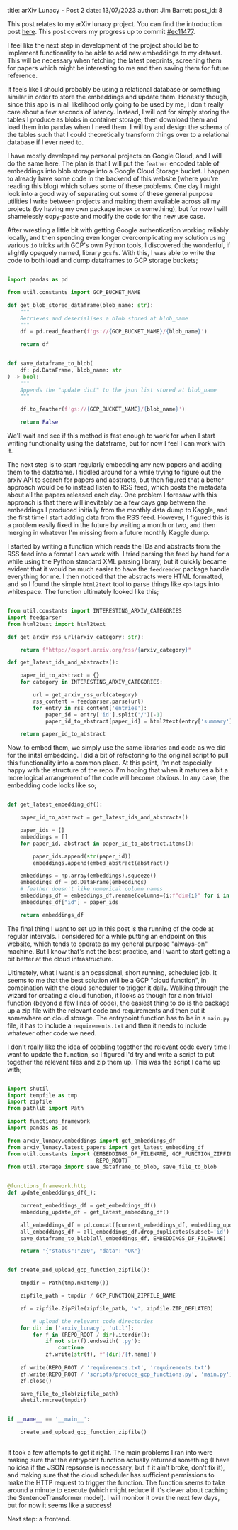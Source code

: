 title: arXiv Lunacy - Post 2
date: 13/07/2023
author: Jim Barrett
post_id: 8

This post relates to my arXiv lunacy project. You can find the introduction post [here](https://jimbarrett.phd/blog/6). This post covers my progress up to commit [#ec11477](https://github.com/jimbarrett27/arxiv-lunacy/commit/ec114777cfb5da2f6d79e965105c67e353a134ab).

I feel like the next step in development of the project should be to implement functionality to be able to add new embeddings to my dataset. This will be necessary when fetching the latest preprints, screening them for papers which might be interesting to me and then saving them for future reference.

It feels like I should probably be using a relational database or something similar in order to store the embeddings and update them. Honestly though, since this app is in all likelihood only going to be used by me, I don't really care about a few seconds of latency. Instead, I will opt for simply storing the tables I produce as blobs in container storage, then download them and load them into pandas when I need them. I will try and design the schema of the tables such that I could theoretically transform things over to a relational database if I ever need to. 

I have mostly developed my personal projects on Google Cloud, and I will do the same here. The plan is that I will put the `feather` encoded table of embeddings into blob storage into a Google Cloud Storage bucket. I happen to already have some code in the backend of this website (where you're reading this blog) which solves some of these problems. One day I might look into a good way of separating out some of these general purpose utilities I write between projects and making them available across all my projects (by having my own package index or something), but for now I will shamelessly copy-paste and modify the code for the new use case.

After wrestling a little bit with getting Google authentication working reliably locally, and then spending even longer overcomplicating my solution using various `io` tricks with GCP's own Python tools, I discovered the wonderful, if slightly opaquely named, library `gcsfs`. With this, I was able to write the code to both load and dump dataframes to GCP storage buckets;

```python

import pandas as pd

from util.constants import GCP_BUCKET_NAME

def get_blob_stored_dataframe(blob_name: str):
    """
    Retrieves and deserialises a blob stored at blob_name
    """
    df = pd.read_feather(f'gs://{GCP_BUCKET_NAME}/{blob_name}')

    return df


def save_dataframe_to_blob(
    df: pd.DataFrame, blob_name: str
) -> bool:
    """
    Appends the "update dict" to the json list stored at blob_name
    """

    df.to_feather(f'gs://{GCP_BUCKET_NAME}/{blob_name}')

    return False

```

We'll wait and see if this method is fast enough to work for when I start writing functionality using the dataframe, but for now I feel I can work with it.

The next step is to start regularly embedding any new papers and adding them to the dataframe. I fiddled around for a while trying to figure out the arxiv API to search for papers and abstracts, but then figured that a better approach would be to instead listen to RSS feed, which posts the metadata about all the papers released each day. One problem I foresaw with this approach is that there will inevitably be a few days gap between the embeddings I produced initially from the monthly data dump to Kaggle, and the first time I start adding data from the RSS feed. However, I figured this is a problem easily fixed in the future by waiting a month or two, and then merging in whatever I'm missing from a future monthly Kaggle dump.

I started by writing a function which reads the IDs and abstracts from the RSS feed into a format I can work with. I tried parsing the feed by hand for a while using the Python standard XML parsing library, but it quickly became evident that it would be much easier to have the `feedreader` package handle everything for me. I then noticed that the abstracts were HTML formatted, and so I found the simple `html2text` tool to parse things like `<p>` tags into whitespace. The function ultimately looked like this;

```python

from util.constants import INTERESTING_ARXIV_CATEGORIES
import feedparser
from html2text import html2text

def get_arxiv_rss_url(arxiv_category: str):

    return f"http://export.arxiv.org/rss/{arxiv_category}"

def get_latest_ids_and_abstracts():

    paper_id_to_abstract = {}
    for category in INTERESTING_ARXIV_CATEGORIES:

        url = get_arxiv_rss_url(category)
        rss_content = feedparser.parse(url)
        for entry in rss_content['entries']:
            paper_id = entry['id'].split('/')[-1]
            paper_id_to_abstract[paper_id] = html2text(entry['summary'])

    return paper_id_to_abstract

```

Now, to embed them, we simply use the same libraries and code as we did for the inital embedding. I did a bit of refactoring to the original script to pull this functionality into a common place. At this point, I'm not especially happy with the structure of the repo. I'm hoping that when it matures a bit a more logical arrangement of the code will become obvious. In any case, the embedding code looks like so;

```python

def get_latest_embedding_df():

    paper_id_to_abstract = get_latest_ids_and_abstracts()

    paper_ids = []
    embeddings = []
    for paper_id, abstract in paper_id_to_abstract.items():

        paper_ids.append(str(paper_id))
        embeddings.append(embed_abstract(abstract))

    embeddings = np.array(embeddings).squeeze()
    embeddings_df = pd.DataFrame(embeddings)
    # feather doesn't like numerical column names
    embeddings_df = embeddings_df.rename(columns={i:f"dim{i}" for i in embeddings_df.columns})
    embeddings_df["id"] = paper_ids

    return embeddings_df

```

The final thing I want to set up in this post is the running of the code at regular intervals. I considered for a while putting an endpoint on this website, which tends to operate as my general purpose "always-on" machine. But I know that's not the best practice, and I want to start getting a bit better at the cloud infrastructure.

Ultimately, what I want is an ocassional, short running, scheduled job. It seems to me that the best solution will be a GCP "cloud function", in combination with the cloud scheduler to trigger it daily. Walking through the wizard for creating a cloud function, it looks as though for a non trivial function (beyond a few lines of code), the easiest thing to do is the package up a zip file with the relevant code and requirements and then put it somewhere on cloud storage. The entrypoint function has to be in a `main.py` file, it has to include a `requirements.txt` and then it needs to include whatever other code we need.

I don't really like the idea of cobbling together the relevant code every time I want to update the function, so I figured I'd try and write a script to put together the relevant files and zip them up. This was the script I came up with;

```python

import shutil
import tempfile as tmp
import zipfile
from pathlib import Path

import functions_framework
import pandas as pd

from arxiv_lunacy.embeddings import get_embeddings_df
from arxiv_lunacy.latest_papers import get_latest_embedding_df
from util.constants import (EMBEDDINGS_DF_FILENAME, GCP_FUNCTION_ZIPFILE_NAME,
                            REPO_ROOT)
from util.storage import save_dataframe_to_blob, save_file_to_blob


@functions_framework.http
def update_embeddings_df(_):

    current_embeddings_df = get_embeddings_df()
    embedding_update_df = get_latest_embedding_df()

    all_embeddings_df = pd.concat([current_embeddings_df, embedding_update_df])
    all_embeddings_df = all_embeddings_df.drop_duplicates(subset='id').reset_index().drop(columns='index')
    save_dataframe_to_blob(all_embeddings_df, EMBEDDINGS_DF_FILENAME)

    return '{"status":"200", "data": "OK"}' 


def create_and_upload_gcp_function_zipfile():

    tmpdir = Path(tmp.mkdtemp())

    zipfile_path = tmpdir / GCP_FUNCTION_ZIPFILE_NAME

    zf = zipfile.ZipFile(zipfile_path, 'w', zipfile.ZIP_DEFLATED)

        # upload the relevant code directories
    for dir in ['arxiv_lunacy', 'util']:
        for f in (REPO_ROOT / dir).iterdir():
            if not str(f).endswith('.py'):
                continue
            zf.write(str(f), f'{dir}/{f.name}')
    
    zf.write(REPO_ROOT / 'requirements.txt', 'requirements.txt')
    zf.write(REPO_ROOT / 'scripts/produce_gcp_functions.py', 'main.py')
    zf.close()

    save_file_to_blob(zipfile_path)
    shutil.rmtree(tmpdir)


if __name__ == '__main__':

    create_and_upload_gcp_function_zipfile()
        
```

It took a few attempts to get it right. The main problems I ran into were making sure that the entrypoint function actually returned something (I have no idea if the JSON repsonse is necessary, but if it ain't broke, don't fix it), and making sure that the cloud scheduler has sufficient permissions to make the HTTP request to trigger the function. The function seems to take around a minute to execute (which might reduce if it's clever about caching the SentenceTransformer model). I will monitor it over the next few days, but for now it seems like a success!

Next step: a frontend.